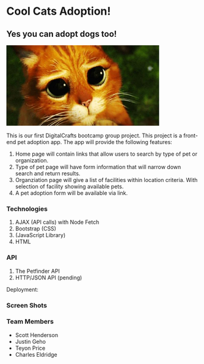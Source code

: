 # Cool Cats Adoption!
## Yes you can adopt dogs too!

<img src = "./images/puss_in_boots_sad_eyes.jpg" alt = "sad cat big eyes" width = "400">


This is our first DigitalCrafts bootcamp group project.  This project is a front-end pet adoption app.  The app will provide the following features:
1) Home page will contain links that allow users to search by type of pet or organization.
2) Type of pet page will have form information that will narrow down search and return results.
3) Organziation page will give a list of facilities within location criteria.  With selection of facility showing available pets. 
4) A pet adoption form will be available via link.

### Technologies

1) AJAX (API calls) with Node Fetch
2) Bootstrap (CSS)
3) (JavaScript Library)
4) HTML

### API

1) The Petfinder API
2) HTTP/JSON API (pending)

Deployment:

### Screen Shots

### Team Members

- Scott Henderson
- Justin Geho
- Teyon Price
- Charles Eldridge
